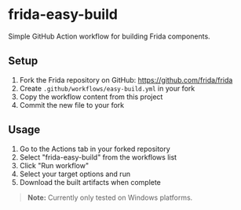 # frida-easy-build

Simple GitHub Action workflow for building Frida components.

## Setup

1. Fork the Frida repository on GitHub: https://github.com/frida/frida
2. Create `.github/workflows/easy-build.yml` in your fork
3. Copy the workflow content from this project
4. Commit the new file to your fork

## Usage

1. Go to the Actions tab in your forked repository
2. Select "frida-easy-build" from the workflows list
3. Click "Run workflow"
4. Select your target options and run
5. Download the built artifacts when complete

> **Note:** Currently only tested on Windows platforms.
